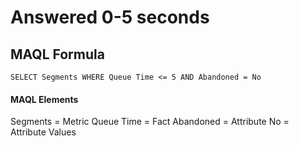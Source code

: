 # Answered 0-5 seconds

## MAQL Formula

```
SELECT Segments WHERE Queue Time <= 5 AND Abandoned = No
```

#### MAQL Elements

Segments = Metric
Queue Time = Fact
Abandoned = Attribute
No = Attribute Values
